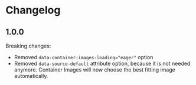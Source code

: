 # Changelog

## 1.0.0
Breaking changes:
- Removed `data-container-images-loading="eager"` option
- Removed `data-source-default` attribute option, because it is not needed anymore.
  Container Images will now choose the best fitting image automatically.
